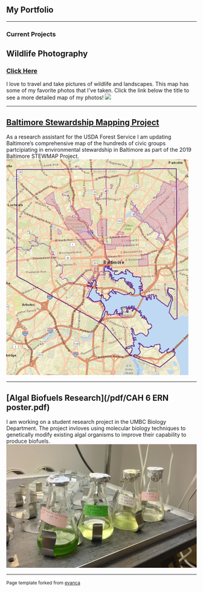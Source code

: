 ## My Portfolio

---

### Current Projects 

## Wildlife Photography
### [Click Here](/project_photos/index1.md)
I love to travel and take pictures of wildlife and landscapes. This map has some of my favorite photos that I've taken. Click the link below the title to see a more detailed map of my photos!
<img src="images/PhotoMap.png?raw=true"/>

---
## [Baltimore Stewardship Mapping Project](https://www.nrs.fs.fed.us/stew-map/baltimore/)
As a research assistant for the USDA Forest Service I am updating Baltimore’s comprehensive map of the hundreds of civic groups partcipiating in environmental stewardship in Baltimore as part of the 2019 Baltimore STEWMAP Project. 
<img src="images/Screenshot (92).png?raw=true"/>

---
## [Algal Biofuels Research](/pdf/CAH 6 ERN poster.pdf)
I am working on a student research project in the UMBC Biology Department. The project invloves using molecular biology techniques to genetically modify existing algal organisms to improve their capability to produce biofuels.
<img src="images/algae culture.jpg?raw=true"/>

---
<p style="font-size:12px">Page template forked from <a href="https://github.com/evanca/quick-portfolio">evanca</a></p>
<!-- Remove above link if you don't want to attibute -->
